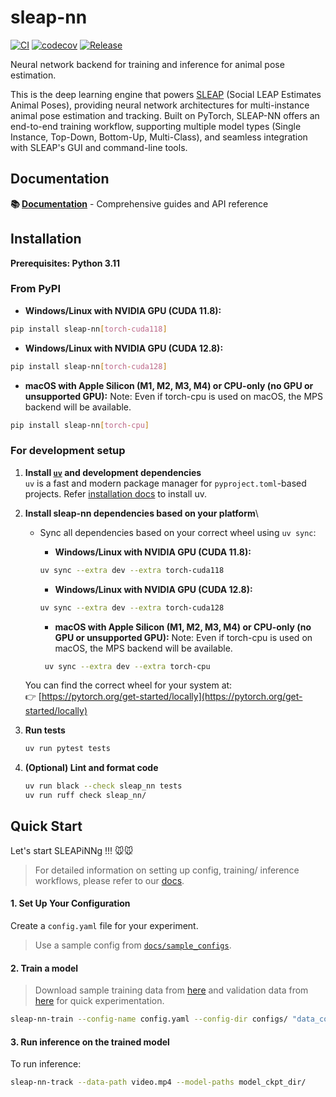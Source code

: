 # sleap-nn

[![CI](https://github.com/talmolab/sleap-nn/actions/workflows/ci.yml/badge.svg)](https://github.com/talmolab/sleap-nn/actions/workflows/ci.yml)
[![codecov](https://codecov.io/gh/talmolab/sleap-nn/branch/main/graph/badge.svg?token=Sj8kIFl3pi)](https://codecov.io/gh/talmolab/sleap-nn)
[![Release](https://img.shields.io/github/v/release/talmolab/sleap-nn?label=Latest)](https://github.com/talmolab/sleap-nn/releases/)

Neural network backend for training and inference for animal pose estimation.

This is the deep learning engine that powers [SLEAP](https://sleap.ai) (Social LEAP Estimates Animal Poses), providing neural network architectures for multi-instance animal pose estimation and tracking. Built on PyTorch, SLEAP-NN offers an end-to-end training workflow, supporting multiple model types (Single Instance, Top-Down, Bottom-Up, Multi-Class), and seamless integration with SLEAP's GUI and command-line tools.

## Documentation

**📚 [Documentation](https://nn.sleap.ai)** - Comprehensive guides and API reference

## Installation

**Prerequisites: Python 3.11**

### From PyPI

- **Windows/Linux with NVIDIA GPU (CUDA 11.8):**

```bash
pip install sleap-nn[torch-cuda118]
```

- **Windows/Linux with NVIDIA GPU (CUDA 12.8):**

```bash
pip install sleap-nn[torch-cuda128]
```

- **macOS with Apple Silicon (M1, M2, M3, M4) or CPU-only (no GPU or unsupported GPU):** 
Note: Even if torch-cpu is used on macOS, the MPS backend will be available.
```bash
pip install sleap-nn[torch-cpu]
```


### For development setup

1. **Install [`uv`](https://github.com/astral-sh/uv) and development dependencies**  
   `uv` is a fast and modern package manager for `pyproject.toml`-based projects. Refer [installation docs](https://docs.astral.sh/uv/getting-started/installation/) to install uv.

2. **Install sleap-nn dependencies based on your platform**\

   - Sync all dependencies based on your correct wheel using `uv sync`:
     - **Windows/Linux with NVIDIA GPU (CUDA 11.8):**

      ```bash
      uv sync --extra dev --extra torch-cuda118
      ```

      - **Windows/Linux with NVIDIA GPU (CUDA 12.8):**

      ```bash
      uv sync --extra dev --extra torch-cuda128
      ```
     
     - **macOS with Apple Silicon (M1, M2, M3, M4) or CPU-only (no GPU or unsupported GPU):** 
     Note: Even if torch-cpu is used on macOS, the MPS backend will be available.
     ```bash
      uv sync --extra dev --extra torch-cpu
      ```

   You can find the correct wheel for your system at:\
   👉 [https://pytorch.org/get-started/locally](https://pytorch.org/get-started/locally)

3. **Run tests**  
   ```bash
   uv run pytest tests
   ```

4. **(Optional) Lint and format code**
   ```bash
   uv run black --check sleap_nn tests
   uv run ruff check sleap_nn/
   ```

## Quick Start

Let's start SLEAPiNNg !!! 🐭🐭

> For detailed information on setting up config, training/ inference workflows, please refer to our [docs](https://nn.sleap.ai).

#### 1. Set Up Your Configuration

Create a `config.yaml` file for your experiment.

> Use a sample config from [`docs/sample_configs`](https://github.com/talmolab/sleap-nn/tree/main/docs/sample_configs).

#### 2. Train a model

> Download sample training data from [here](https://storage.googleapis.com/sleap-data/datasets/BermanFlies/random_split1/train.pkg.slp) and validation data from [here](https://storage.googleapis.com/sleap-data/datasets/BermanFlies/random_split1/val.pkg.slp) for quick experimentation.

```bash
sleap-nn-train --config-name config.yaml --config-dir configs/ "data_config.train_labels_path=[labels.pkg.slp]"
```

#### 3. Run inference on the trained model

To run inference:
```bash
sleap-nn-track --data-path video.mp4 --model-paths model_ckpt_dir/
```
